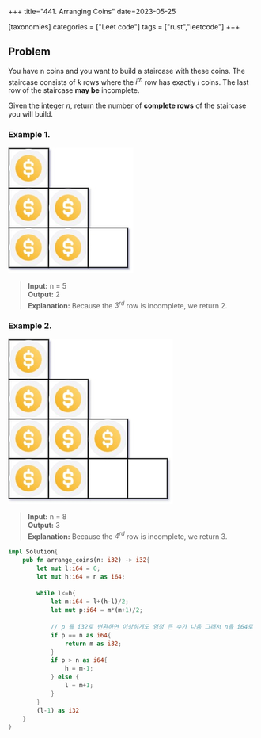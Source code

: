+++
title="441. Arranging Coins"
date=2023-05-25

[taxonomies]
categories = ["Leet code"]
tags = ["rust","leetcode"]
+++

## Problem
You have n coins and you want to build a staircase with these coins. The staircase consists of *k* rows where the *i<sup>th<sup>* row has exactly *i* coins. The last row of the staircase **may be** incomplete.

Given the integer _n_, return the number of **complete rows** of the staircase you will build.

### Example 1.
![1](/images/leetcode/arrangecoins1-grid.jpg)
> **Input:** n = 5  
> **Output:** 2  
> **Explanation:** Because the *3<sup>rd<sup>* row is incomplete, we return 2. 


### Example 2.
![2](/images/leetcode/arrangecoins2-grid.jpg)
> **Input:** n = 8  
> **Output:** 3  
> **Explanation:** Because the *4<sup>rd<sup>* row is incomplete, we return 3. 


```rust
impl Solution{
    pub fn arrange_coins(n: i32) -> i32{
        let mut l:i64 = 0;
        let mut h:i64 = n as i64;

        while l<=h{
            let m:i64 = l+(h-l)/2;
            let mut p:i64 = m*(m+1)/2;

            // p 를 i32로 변환하면 이상하게도 엄청 큰 수가 나옴 그래서 n을 i64로
            if p == n as i64{
                return m as i32;
            }
            if p > n as i64{
                h = m-1;
            } else {
                l = m+1;
            }
        }
        (l-1) as i32
    }
}
```